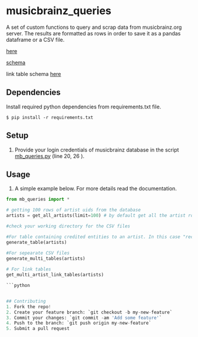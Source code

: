 # musicbrainz_queries


A set of custom functions to query and scrap data from musicbrainz.org server. The results are formatted as rows in order to save it as a pandas dataframe or a CSV file.

[here](https://musicbrainz.org/relationships)

[schema](https://wiki.musicbrainz.org/-/images/5/52/ngs.png)

link table schema [here](https://musicbrainz.org/doc/MusicBrainz_Database/Schema#Relationship_table_structure)





## Dependencies

Install required python dependencies from requirements.txt file.

    $ pip install -r requirements.txt

## Setup

1. Provide your login credentials of musicbrainz database in the script [mb_queries.py](https://github.com/albincorreya/musicbrainz_queries/blob/master/mb_queries.py) (line 20, 26 ).

## Usage


1. A simple example below. For more details read the documentation.

  ```python
  from mb_queries import *
 
  # getting 100 rows of artist uids from the database
  artists = get_all_artists(limit=100) # by default get all the artist rows from the database if no limits specified
  
  #check your working directory for the CSV files
  
  #For table containing credited entities to an artist. In this case "recording, release_group, and work".
  generate_table(artists)  
  
  #For sepearate CSV files
  generate_multi_tables(artists)
   
  # For link tables
  get_multi_artist_link_tables(artists)
  
  ```python


## Contributing
1. Fork the repo!
2. Create your feature branch: `git checkout -b my-new-feature`
3. Commit your changes: `git commit -am 'Add some feature'`
4. Push to the branch: `git push origin my-new-feature`
5. Submit a pull request
